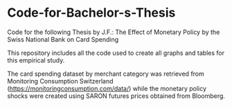 # Code-for-Bachelor-s-Thesis
Code for the following Thesis by J.F.: The Effect of Monetary Policy by the Swiss National Bank on Card Spending

This repository includes all the code used to create all graphs and tables for this empirical study.

The card spending dataset by merchant category was retrieved from Monitoring Consumption Switzerland (https://monitoringconsumption.com/data/) while the monetary policy shocks were created using SARON futures prices obtained from Bloomberg.
